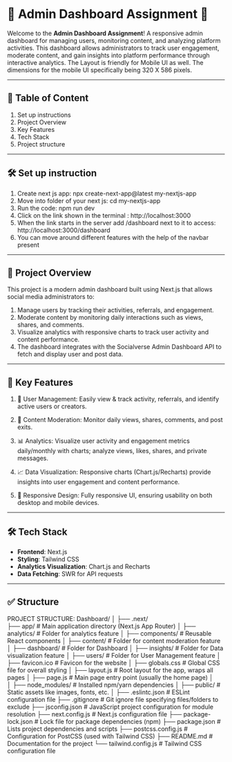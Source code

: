 
# 🌟 Admin Dashboard Assignment 🌟

Welcome to the **Admin Dashboard Assignment**! 
A responsive admin dashboard for managing users, monitoring content, and analyzing platform activities. This dashboard allows administrators to track user engagement, moderate content, and gain insights into platform performance through interactive analytics.
The Layout is friendly for Mobile UI as well. The dimensions for the mobile UI specifically being 320 X 586 pixels.

---

## 📝 Table of Content
 1. Set up instructions
 2. Project Overview
 3. Key Features
 4. Tech Stack
 5. Project structure

---
## 🛠️ Set up instruction

 1. Create next js app: npx create-next-app@latest my-nextjs-app
 2. Move into folder of your next js: cd my-nextjs-app
 3. Run the code: npm run dev
 4. Click on the link shown in the terminal : http://localhost:3000
 5. When the link starts in the server add /dashboard next to it to access: http://localhost:3000/dashboard
 6. You can move around different features with the help of the navbar present

---
## 📝 Project Overview

This project is a modern admin dashboard built using Next.js that allows social media administrators to:
 1. Manage users by tracking their activities, referrals, and engagement.
 2. Moderate content by monitoring daily interactions such as views, shares, and comments.
 3. Visualize analytics with responsive charts to track user activity and content performance.
 4. The dashboard integrates with the Socialverse Admin Dashboard API to fetch and display user and post data.

---
## 🌟 Key Features

1. 👤 User Management: Easily view & track activity, referrals, and identify active users or creators.

2. 📝 Content Moderation: Monitor daily views, shares, comments, and post exits.

3. 📊 Analytics: Visualize user activity and engagement metrics daily/monthly with charts; analyze views, likes, shares, and private messages.

5. 📈 Data Visualization: Responsive charts (Chart.js/Recharts) provide insights into user engagement and content performance.

6. 🌟 Responsive Design: Fully responsive UI, ensuring usability on both desktop and mobile devices.

---

## 🛠️ Tech Stack

- **Frontend**: Next.js
- **Styling**: Tailwind CSS 
- **Analytics Visualization**: Chart.js and Recharts
- **Data Fetching**: SWR for API requests

---

## ✅ Structure


PROJECT STRUCTURE:
Dashboard/
│
├── .next/                   
├── app/                       # Main application directory (Next.js App Router)
│   ├── analytics/             # Folder for analytics feature
│   ├── components/            # Reusable React components
│   ├── content/               # Folder for content moderation feature
│   ├── dashboard/             # Folder for Dashboard
│   ├── insights/              # Folder for Data visualization feature
│   ├── users/                 # Folder for User Management feature
│   ├── favicon.ico            # Favicon for the website
│   ├── globals.css            # Global CSS file for overall styling
│   ├── layout.js              # Root layout for the app, wraps all pages
│   ├── page.js                # Main page entry point (usually the home page)
│            
│
├── node_modules/              # Installed npm/yarn dependencies
│
├── public/                    # Static assets like images, fonts, etc.
│
├── .eslintc.json              # ESLint configuration file
├── .gitignore                 # Git ignore file specifying files/folders to exclude
├── jsconfig.json              # JavaScript project configuration for module resolution
├── next.config.js             # Next.js configuration file
├── package-lock.json          # Lock file for package dependencies (npm)
├── package.json               # Lists project dependencies and scripts
├── postcss.config.js          # Configuration for PostCSS (used with Tailwind CSS)
├── README.md                  # Documentation for the project
└── tailwind.config.js         # Tailwind CSS configuration file
